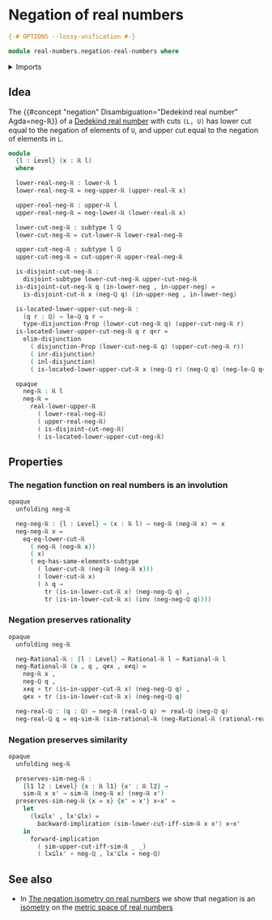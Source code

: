 # Negation of real numbers

```agda
{-# OPTIONS --lossy-unification #-}

module real-numbers.negation-real-numbers where
```

<details><summary>Imports</summary>

```agda
open import elementary-number-theory.positive-rational-numbers
open import elementary-number-theory.rational-numbers
open import elementary-number-theory.strict-inequality-rational-numbers

open import foundation.cartesian-product-types
open import foundation.conjunction
open import foundation.coproduct-types
open import foundation.dependent-pair-types
open import foundation.disjoint-subtypes
open import foundation.disjunction
open import foundation.empty-types
open import foundation.existential-quantification
open import foundation.function-types
open import foundation.identity-types
open import foundation.logical-equivalences
open import foundation.negation
open import foundation.propositional-truncations
open import foundation.propositions
open import foundation.subtypes
open import foundation.transport-along-identifications
open import foundation.universe-levels

open import logic.functoriality-existential-quantification

open import real-numbers.dedekind-real-numbers
open import real-numbers.lower-dedekind-real-numbers
open import real-numbers.negation-lower-upper-dedekind-real-numbers
open import real-numbers.rational-lower-dedekind-real-numbers
open import real-numbers.rational-real-numbers
open import real-numbers.rational-upper-dedekind-real-numbers
open import real-numbers.similarity-real-numbers
open import real-numbers.upper-dedekind-real-numbers
```

</details>

## Idea

The {{#concept "negation" Disambiguation="Dedekind real number" Agda=neg-ℝ}} of
a [Dedekind real number](real-numbers.dedekind-real-numbers.md) with cuts
`(L, U)` has lower cut equal to the negation of elements of `U`, and upper cut
equal to the negation of elements in `L`.

```agda
module _
  {l : Level} (x : ℝ l)
  where

  lower-real-neg-ℝ : lower-ℝ l
  lower-real-neg-ℝ = neg-upper-ℝ (upper-real-ℝ x)

  upper-real-neg-ℝ : upper-ℝ l
  upper-real-neg-ℝ = neg-lower-ℝ (lower-real-ℝ x)

  lower-cut-neg-ℝ : subtype l ℚ
  lower-cut-neg-ℝ = cut-lower-ℝ lower-real-neg-ℝ

  upper-cut-neg-ℝ : subtype l ℚ
  upper-cut-neg-ℝ = cut-upper-ℝ upper-real-neg-ℝ

  is-disjoint-cut-neg-ℝ :
    disjoint-subtype lower-cut-neg-ℝ upper-cut-neg-ℝ
  is-disjoint-cut-neg-ℝ q (in-lower-neg , in-upper-neg) =
    is-disjoint-cut-ℝ x (neg-ℚ q) (in-upper-neg , in-lower-neg)

  is-located-lower-upper-cut-neg-ℝ :
    (q r : ℚ) → le-ℚ q r →
    type-disjunction-Prop (lower-cut-neg-ℝ q) (upper-cut-neg-ℝ r)
  is-located-lower-upper-cut-neg-ℝ q r q<r =
    elim-disjunction
      ( disjunction-Prop (lower-cut-neg-ℝ q) (upper-cut-neg-ℝ r))
      ( inr-disjunction)
      ( inl-disjunction)
      ( is-located-lower-upper-cut-ℝ x (neg-ℚ r) (neg-ℚ q) (neg-le-ℚ q<r))

  opaque
    neg-ℝ : ℝ l
    neg-ℝ =
      real-lower-upper-ℝ
        ( lower-real-neg-ℝ)
        ( upper-real-neg-ℝ)
        ( is-disjoint-cut-neg-ℝ)
        ( is-located-lower-upper-cut-neg-ℝ)
```

## Properties

### The negation function on real numbers is an involution

```agda
opaque
  unfolding neg-ℝ

  neg-neg-ℝ : {l : Level} → (x : ℝ l) → neg-ℝ (neg-ℝ x) ＝ x
  neg-neg-ℝ x =
    eq-eq-lower-cut-ℝ
      ( neg-ℝ (neg-ℝ x))
      ( x)
      ( eq-has-same-elements-subtype
        ( lower-cut-ℝ (neg-ℝ (neg-ℝ x)))
        ( lower-cut-ℝ x)
        ( λ q →
          tr (is-in-lower-cut-ℝ x) (neg-neg-ℚ q) ,
          tr (is-in-lower-cut-ℝ x) (inv (neg-neg-ℚ q))))
```

### Negation preserves rationality

```agda
opaque
  unfolding neg-ℝ

  neg-Rational-ℝ : {l : Level} → Rational-ℝ l → Rational-ℝ l
  neg-Rational-ℝ (x , q , q≮x , x≮q) =
    neg-ℝ x ,
    neg-ℚ q ,
    x≮q ∘ tr (is-in-upper-cut-ℝ x) (neg-neg-ℚ q) ,
    q≮x ∘ tr (is-in-lower-cut-ℝ x) (neg-neg-ℚ q)

  neg-real-ℚ : (q : ℚ) → neg-ℝ (real-ℚ q) ＝ real-ℚ (neg-ℚ q)
  neg-real-ℚ q = eq-sim-ℝ (sim-rational-ℝ (neg-Rational-ℝ (rational-real-ℚ q)))
```

### Negation preserves similarity

```agda
opaque
  unfolding neg-ℝ

  preserves-sim-neg-ℝ :
    {l1 l2 : Level} {x : ℝ l1} {x' : ℝ l2} →
    sim-ℝ x x' → sim-ℝ (neg-ℝ x) (neg-ℝ x')
  preserves-sim-neg-ℝ {x = x} {x' = x'} x~x' =
    let
      (lx⊆lx' , lx'⊆lx) =
        backward-implication (sim-lower-cut-iff-sim-ℝ x x') x~x'
    in
      forward-implication
        ( sim-upper-cut-iff-sim-ℝ _ _)
        ( lx⊆lx' ∘ neg-ℚ , lx'⊆lx ∘ neg-ℚ)
```

## See also

- In
  [The negation isometry on real numbers](real-numbers.isometry-negation-real-numbers.md)
  we show that negation is an
  [isometry](metric-spaces.isometries-metric-spaces.md) on the
  [metric space of real numbers](real-numbers.metric-space-of-real-numbers.md)

